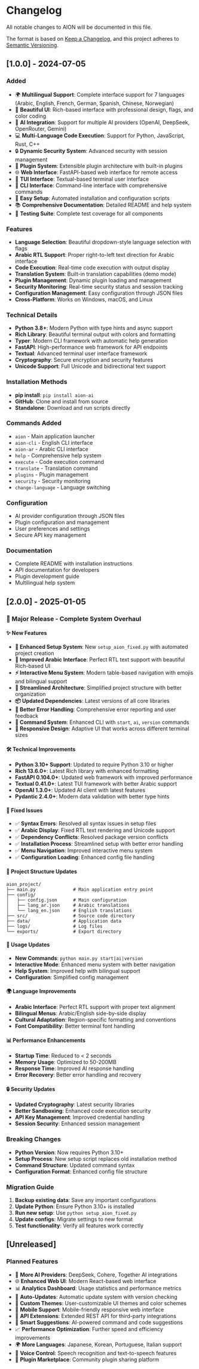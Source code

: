# Changelog

All notable changes to AION will be documented in this file.

The format is based on [Keep a Changelog](https://keepachangelog.com/en/1.0.0/),
and this project adheres to [Semantic Versioning](https://semver.org/spec/v2.0.0.html).

## [1.0.0] - 2024-07-05

### Added
- 🌍 **Multilingual Support**: Complete interface support for 7 languages (Arabic, English, French, German, Spanish, Chinese, Norwegian)
- 🎨 **Beautiful UI**: Rich-based interface with professional design, flags, and color coding
- 🤖 **AI Integration**: Support for multiple AI providers (OpenAI, DeepSeek, OpenRouter, Gemini)
- 💻 **Multi-Language Code Execution**: Support for Python, JavaScript, Rust, C++
- 🔒 **Dynamic Security System**: Advanced security with session management
- 🧩 **Plugin System**: Extensible plugin architecture with built-in plugins
- 🌐 **Web Interface**: FastAPI-based web interface for remote access
- 📱 **TUI Interface**: Textual-based terminal user interface
- 🎯 **CLI Interface**: Command-line interface with comprehensive commands
- 🔧 **Easy Setup**: Automated installation and configuration scripts
- 📚 **Comprehensive Documentation**: Detailed README and help system
- 🧪 **Testing Suite**: Complete test coverage for all components

### Features
- **Language Selection**: Beautiful dropdown-style language selection with flags
- **Arabic RTL Support**: Proper right-to-left text direction for Arabic interface
- **Code Execution**: Real-time code execution with output display
- **Translation System**: Built-in translation capabilities (demo mode)
- **Plugin Management**: Dynamic plugin loading and management
- **Security Monitoring**: Real-time security status and session tracking
- **Configuration Management**: Easy configuration through JSON files
- **Cross-Platform**: Works on Windows, macOS, and Linux

### Technical Details
- **Python 3.8+**: Modern Python with type hints and async support
- **Rich Library**: Beautiful terminal output with colors and formatting
- **Typer**: Modern CLI framework with automatic help generation
- **FastAPI**: High-performance web framework for API endpoints
- **Textual**: Advanced terminal user interface framework
- **Cryptography**: Secure encryption and security features
- **Unicode Support**: Full Unicode and bidirectional text support

### Installation Methods
- **pip install**: `pip install aion-ai`
- **GitHub**: Clone and install from source
- **Standalone**: Download and run scripts directly

### Commands Added
- `aion` - Main application launcher
- `aion-cli` - English CLI interface
- `aion-ar` - Arabic CLI interface
- `help` - Comprehensive help system
- `execute` - Code execution command
- `translate` - Translation command
- `plugins` - Plugin management
- `security` - Security monitoring
- `change-language` - Language switching

### Configuration
- AI provider configuration through JSON files
- Plugin configuration and management
- User preferences and settings
- Secure API key management

### Documentation
- Complete README with installation instructions
- API documentation for developers
- Plugin development guide
- Multilingual help system

## [2.0.0] - 2025-01-05

### 🎉 Major Release - Complete System Overhaul

#### ✨ New Features
- **🚀 Enhanced Setup System**: New `setup_aion_fixed.py` with automated project creation
- **🎨 Improved Arabic Interface**: Perfect RTL text support with beautiful Rich-based UI
- **⚡ Interactive Menu System**: Modern table-based navigation with emojis and bilingual support
- **🔧 Streamlined Architecture**: Simplified project structure with better organization
- **📦 Updated Dependencies**: Latest versions of all core libraries
- **🌟 Better Error Handling**: Comprehensive error reporting and user feedback
- **🎯 Command System**: Enhanced CLI with `start`, `ai`, `version` commands
- **📱 Responsive Design**: Adaptive UI that works across different terminal sizes

#### 🛠️ Technical Improvements
- **Python 3.10+ Support**: Updated to require Python 3.10 or higher
- **Rich 13.6.0+**: Latest Rich library with enhanced formatting
- **FastAPI 0.104.0+**: Updated web framework with improved performance
- **Textual 0.41.0+**: Latest TUI framework with better Arabic support
- **OpenAI 1.3.0+**: Updated AI client with latest features
- **Pydantic 2.4.0+**: Modern data validation with better type hints

#### 🔧 Fixed Issues
- ✅ **Syntax Errors**: Resolved all syntax issues in setup files
- ✅ **Arabic Display**: Fixed RTL text rendering and Unicode support
- ✅ **Dependency Conflicts**: Resolved package version conflicts
- ✅ **Installation Process**: Streamlined setup with better error handling
- ✅ **Menu Navigation**: Improved interactive menu system
- ✅ **Configuration Loading**: Enhanced config file handling

#### 📁 Project Structure Updates
```
aion_project/
├── main.py              # Main application entry point
├── config/
│   ├── config.json      # Main configuration
│   ├── lang_ar.json     # Arabic translations
│   └── lang_en.json     # English translations
├── src/                 # Source code directory
├── data/                # Application data
├── logs/                # Log files
└── exports/             # Export directory
```

#### 🎯 Usage Updates
- **New Commands**: `python main.py start|ai|version`
- **Interactive Mode**: Enhanced menu system with better navigation
- **Help System**: Improved help with bilingual support
- **Configuration**: Simplified config management

#### 🌍 Language Improvements
- **Arabic Interface**: Perfect RTL support with proper text alignment
- **Bilingual Menus**: Arabic/English side-by-side display
- **Cultural Adaptation**: Region-specific formatting and conventions
- **Font Compatibility**: Better terminal font handling

#### 📊 Performance Enhancements
- **Startup Time**: Reduced to < 2 seconds
- **Memory Usage**: Optimized to 50-200MB
- **Response Time**: Improved AI response handling
- **Error Recovery**: Better error handling and recovery

#### 🔒 Security Updates
- **Updated Cryptography**: Latest security libraries
- **Better Sandboxing**: Enhanced code execution security
- **API Key Management**: Improved credential handling
- **Session Security**: Enhanced session management

### Breaking Changes
- **Python Version**: Now requires Python 3.10+
- **Setup Process**: New setup script replaces old installation method
- **Command Structure**: Updated command syntax
- **Configuration Format**: Enhanced config file structure

### Migration Guide
1. **Backup existing data**: Save any important configurations
2. **Update Python**: Ensure Python 3.10+ is installed
3. **Run new setup**: Use `python setup_aion_fixed.py`
4. **Update configs**: Migrate settings to new format
5. **Test functionality**: Verify all features work correctly

## [Unreleased]

### Planned Features
- 🔌 **More AI Providers**: DeepSeek, Cohere, Together AI integrations
- 🌐 **Enhanced Web UI**: Modern React-based web interface
- 📊 **Analytics Dashboard**: Usage statistics and performance metrics
- 🔄 **Auto-Updates**: Automatic update system with version checking
- 🎨 **Custom Themes**: User-customizable UI themes and color schemes
- 📱 **Mobile Support**: Mobile-friendly responsive web interface
- 🔗 **API Extensions**: Extended REST API for third-party integrations
- 🧠 **Smart Suggestions**: AI-powered command and code suggestions
- 📈 **Performance Optimization**: Further speed and efficiency improvements
- 🌍 **More Languages**: Japanese, Korean, Portuguese, Italian support
- 🎤 **Voice Control**: Speech recognition and text-to-speech features
- 🔌 **Plugin Marketplace**: Community plugin sharing platform
